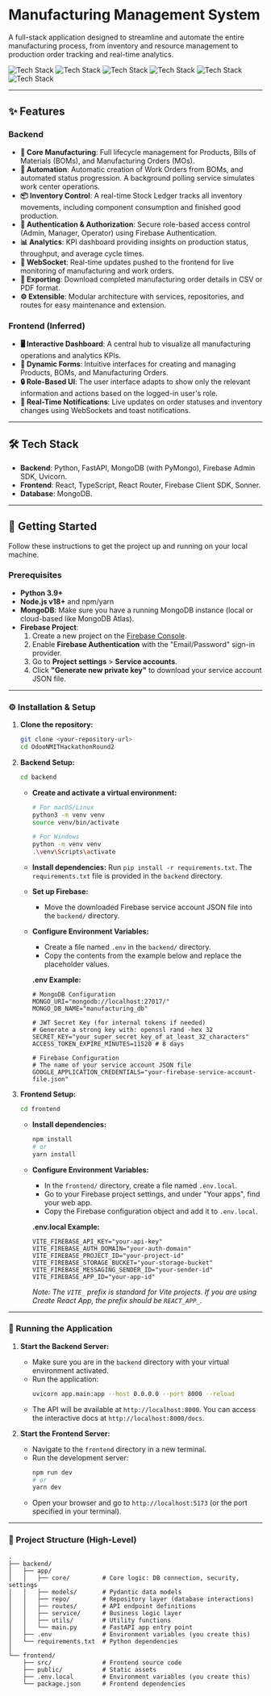  # Manufacturing Management System

A full-stack application designed to streamline and automate the entire manufacturing process, from inventory and resource management to production order tracking and real-time analytics.

![Tech Stack](https://img.shields.io/badge/FastAPI-009688?style=for-the-badge&logo=fastapi&logoColor=white)
![Tech Stack](https://img.shields.io/badge/React-20232A?style=for-the-badge&logo=react&logoColor=61DAFB)
![Tech Stack](https://img.shields.io/badge/MongoDB-4EA94B?style=for-the-badge&logo=mongodb&logoColor=white)
![Tech Stack](https://img.shields.io/badge/Firebase-ffca28?style=for-the-badge&logo=firebase&logoColor=black)
![Tech Stack](https://img.shields.io/badge/Python-3776AB?style=for-the-badge&logo=python&logoColor=white)
![Tech Stack](https://img.shields.io/badge/TypeScript-007ACC?style=for-the-badge&logo=typescript&logoColor=white)

---

## ✨ Features

### Backend

-   **🔩 Core Manufacturing**: Full lifecycle management for Products, Bills of Materials (BOMs), and Manufacturing Orders (MOs).
-   **🤖 Automation**: Automatic creation of Work Orders from BOMs, and automated status progression. A background polling service simulates work center operations.
-   **📦 Inventory Control**: A real-time Stock Ledger tracks all inventory movements, including component consumption and finished good production.
-   **🔐 Authentication & Authorization**: Secure role-based access control (Admin, Manager, Operator) using Firebase Authentication.
-   **📊 Analytics**: KPI dashboard providing insights on production status, throughput, and average cycle times.
-   **📡 WebSocket**: Real-time updates pushed to the frontend for live monitoring of manufacturing and work orders.
-   **📄 Exporting**: Download completed manufacturing order details in CSV or PDF format.
-   **⚙️ Extensible**: Modular architecture with services, repositories, and routes for easy maintenance and extension.

### Frontend (Inferred)

-   **🖥️ Interactive Dashboard**: A central hub to visualize all manufacturing operations and analytics KPIs.
-   **📝 Dynamic Forms**: Intuitive interfaces for creating and managing Products, BOMs, and Manufacturing Orders.
-   **🔒 Role-Based UI**: The user interface adapts to show only the relevant information and actions based on the logged-in user's role.
-   **🔔 Real-Time Notifications**: Live updates on order statuses and inventory changes using WebSockets and toast notifications.

---

## 🛠️ Tech Stack

-   **Backend**: Python, FastAPI, MongoDB (with PyMongo), Firebase Admin SDK, Uvicorn.
-   **Frontend**: React, TypeScript, React Router, Firebase Client SDK, Sonner.
-   **Database**: MongoDB.

---

## 🚀 Getting Started

Follow these instructions to get the project up and running on your local machine.

### Prerequisites

-   **Python 3.9+**
-   **Node.js v18+** and npm/yarn
-   **MongoDB**: Make sure you have a running MongoDB instance (local or cloud-based like MongoDB Atlas).
-   **Firebase Project**:
    1.  Create a new project on the [Firebase Console](https://console.firebase.google.com/).
    2.  Enable **Firebase Authentication** with the "Email/Password" sign-in provider.
    3.  Go to **Project settings** > **Service accounts**.
    4.  Click **"Generate new private key"** to download your service account JSON file.

---

### ⚙️ Installation & Setup

1.  **Clone the repository:**
    ```bash
    git clone <your-repository-url>
    cd OdooNMITHackathonRound2
    ```

2.  **Backend Setup:**
    ```bash
    cd backend
    ```
    -   **Create and activate a virtual environment:**
        ```bash
        # For macOS/Linux
        python3 -m venv venv
        source venv/bin/activate

        # For Windows
        python -m venv venv
        .\venv\Scripts\activate
        ```
    -   **Install dependencies:**
        Run `pip install -r requirements.txt`. The `requirements.txt` file is provided in the `backend` directory.
    -   **Set up Firebase:**
        -   Move the downloaded Firebase service account JSON file into the `backend/` directory.
    -   **Configure Environment Variables:**
        -   Create a file named `.env` in the `backend/` directory.
        -   Copy the contents from the example below and replace the placeholder values.

        **.env Example:**
        ```env
        # MongoDB Configuration
        MONGO_URI="mongodb://localhost:27017/"
        MONGO_DB_NAME="manufacturing_db"

        # JWT Secret Key (for internal tokens if needed)
        # Generate a strong key with: openssl rand -hex 32
        SECRET_KEY="your_super_secret_key_of_at_least_32_characters"
        ACCESS_TOKEN_EXPIRE_MINUTES=11520 # 8 days

        # Firebase Configuration
        # The name of your service account JSON file
        GOOGLE_APPLICATION_CREDENTIALS="your-firebase-service-account-file.json"
        ```

3.  **Frontend Setup:**
    ```bash
    cd frontend
    ```
    -   **Install dependencies:**
        ```bash
        npm install
        # or
        yarn install
        ```
    -   **Configure Environment Variables:**
        -   In the `frontend/` directory, create a file named `.env.local`.
        -   Go to your Firebase project settings, and under "Your apps", find your web app.
        -   Copy the Firebase configuration object and add it to `.env.local`.

        **.env.local Example:**
        ```env
        VITE_FIREBASE_API_KEY="your-api-key"
        VITE_FIREBASE_AUTH_DOMAIN="your-auth-domain"
        VITE_FIREBASE_PROJECT_ID="your-project-id"
        VITE_FIREBASE_STORAGE_BUCKET="your-storage-bucket"
        VITE_FIREBASE_MESSAGING_SENDER_ID="your-sender-id"
        VITE_FIREBASE_APP_ID="your-app-id"
        ```
        *Note: The `VITE_` prefix is standard for Vite projects. If you are using Create React App, the prefix should be `REACT_APP_`.*

---

### 🏃 Running the Application

1.  **Start the Backend Server:**
    -   Make sure you are in the `backend` directory with your virtual environment activated.
    -   Run the application:
        ```bash
        uvicorn app.main:app --host 0.0.0.0 --port 8000 --reload
        ```
    -   The API will be available at `http://localhost:8000`. You can access the interactive docs at `http://localhost:8000/docs`.

2.  **Start the Frontend Server:**
    -   Navigate to the `frontend` directory in a new terminal.
    -   Run the development server:
        ```bash
        npm run dev
        # or
        yarn dev
        ```
    -   Open your browser and go to `http://localhost:5173` (or the port specified in your terminal).

---

### 📂 Project Structure (High-Level)

```
.
├── backend/
│   ├── app/
│   │   ├── core/         # Core logic: DB connection, security, settings
│   │   ├── models/       # Pydantic data models
│   │   ├── repo/         # Repository layer (database interactions)
│   │   ├── routes/       # API endpoint definitions
│   │   ├── service/      # Business logic layer
│   │   ├── utils/        # Utility functions
│   │   └── main.py       # FastAPI app entry point
│   ├── .env              # Environment variables (you create this)
│   └── requirements.txt  # Python dependencies
│
└── frontend/
    ├── src/              # Frontend source code
    ├── public/           # Static assets
    ├── .env.local        # Environment variables (you create this)
    └── package.json      # Frontend dependencies
```